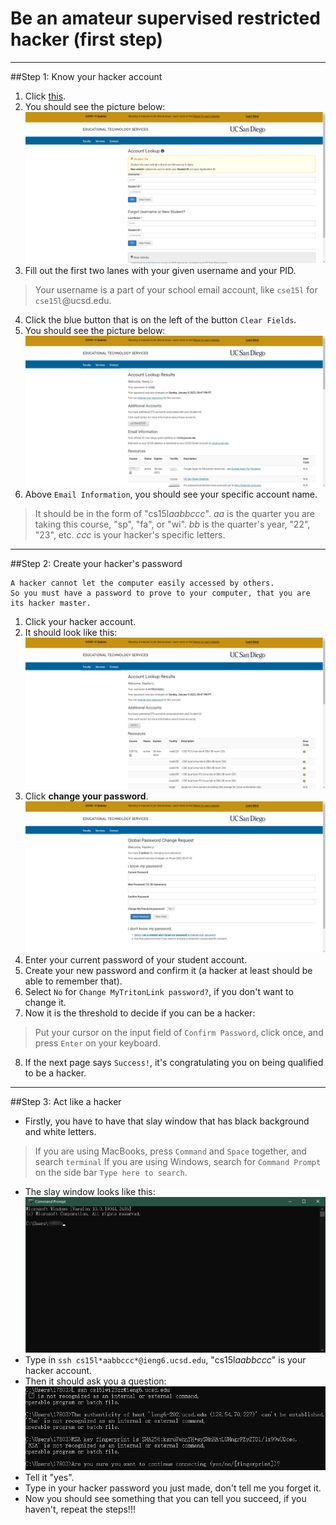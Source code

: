 # Be an amateur supervised restricted hacker (first step)
---
##Step 1: Know your hacker account
1. Click [this](https://sdacs.ucsd.edu/~icc/index.php).
2. You should see the picture below:
![Image](AccountLookup.png)
3. Fill out the first two lanes with your given username and your PID.
> Your username is a part of your school email account, like `cse15l` for `cse15l`@ucsd.edu.
4. Click the blue button that is on the left of the button `Clear Fields`.
5. You should see the picture below:
![Image](Results.png)
6. Above `Email Information`, you should see your specific account name. 
> It should be in the form of "cs15l*aabbccc*". *aa* is the quarter you are taking this course, "sp", "fa", or "wi". *bb* is the quarter's year, "22", "23", etc. *ccc* is your hacker's specific letters.
---
##Step 2: Create your hacker's password
```
A hacker cannot let the computer easily accessed by others.
So you must have a password to prove to your computer, that you are its hacker master.
```
1. Click your hacker account.
2. It should look like this:
![Image](pageB4Change.png)
3. Click **change your password**.
![Image](Change.png)
4. Enter your current password of your student account.
5. Create your new password and confirm it (a hacker at least should be able to remember that).
6. Select `No` for `Change MyTritonLink password?`, if you don't want to change it.
7. Now it is the threshold to decide if you can be a hacker:
> Put your cursor on the input field of `Confirm Password`, click once, and press `Enter` on your keyboard.
8. If the next page says `Success!`, it's congratulating you on being qualified to be a hacker.
---
##Step 3: Act like a hacker
* Firstly, you have to have that slay window that has black background and white letters.
> If you are using MacBooks, press `Command` and `Space` together, and search `terminal`
> If you are using Windows, search for `Command Prompt` on the side bar `Type here to search`.
* The slay window looks like this:
![Image](window.png)
* Type in `ssh cs15l*aabbccc*@ieng6.ucsd.edu`, "cs15l*aabbccc*" is your hacker account.
* Then it should ask you a question:
![Image](question.png)
* Tell it "yes".
* Type in your hacker password you just made, don't tell me you forget it.
* Now you should see something that you can tell you succeed, if you haven't, repeat the steps!!!
